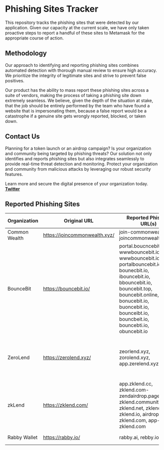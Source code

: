 # Phishing Sites Tracker

This repository tracks the phishing sites that were detected by our application. Given our capacity at the current scale, we have only taken proactive steps to report a handful of these sites to Metamask for the appropriate course of action.

## Methodology

Our approach to identifying and reporting phishing sites combines automated detection with thorough manual review to ensure high accuracy. We prioritize the integrity of legitimate sites and strive to prevent false positives.

Our product has the ability to mass report these phishing sites across a suite of vendors, making the process of taking a phishing site down extremely seamless. We believe, given the depth of the situation at stake, that the job should be entirely performed by the team who have found a website that is impersonating them, because a false report would be a catastrophe if a genuine site gets wrongly reported, blocked, or taken down.

## Contact Us

Planning for a token launch or an airdrop campaign? Is your organization and community being targeted by phishing threats? Our solution not only identifies and reports phishing sites but also integrates seamlessly to provide real-time threat detection and monitoring. Protect your organization and community from malicious attacks by leveraging our robust security features.

Learn more and secure the digital presence of your organization today. 
**[Twitter](https://x.com/seraksha)**

## Reported Phishing Sites

| Organization | Original URL                       | Reported Phishing URL(s)                          | #PhishingURL | Ecosystem        | Reference                          |
|-------------------|---------------------------|-------------------------------------------------|---------------------------------|------------------------|------------------------------------|
| Common Wealth      | https://joincommonwealth.xyz/       | join-commonwealth.xyz, joincommonwealth.online | 2                               | Base          | [PR #61426](https://github.com/MetaMask/eth-phishing-detect/pull/61426)      |
| BounceBit      | https://bouncebit.io/       | portal.boucncebit.io, wwwbouncebit.io, wwwbouncebit.io, portalbouncebit.io, bounecbit.io, ibouncebit.io, bbouncebit.io, bouncebit.top, bouncebit.online, bonucebit.io, buoncebit.io, bounceibt.io, bouncbeit.io, bouncebti.io, obuncebit.io | 15                               | Bitcoin          | [PR #59088](https://github.com/MetaMask/eth-phishing-detect/pull/59088)      |
| ZeroLend      | https://zerolend.xyz/       | zeorlend.xyz, zorolend.xyz, app.zerelend.xyz | 3                               | Linea, Blast, zkSync, Manta, Ethereum Mainnet, X Layer          | [PR #57719](https://github.com/MetaMask/eth-phishing-detect/pull/57719)      |
| zkLend      | https://zklend.com/       | app.zklend.cc, zklend.com-zendairdrop.page, zklend.community, zklend.net, zklend.org, zklend.io, airdrop-zklend.com, app-zklend.com | 8                               | Starknet          | [PR #36726](https://github.com/MetaMask/eth-phishing-detect/pull/36726)      |
| Rabby Wallet      | https://rabby.io/       | rabby.ai, rebby.io | 2                               | Wallet          | [PR #29030](https://github.com/MetaMask/eth-phishing-detect/pull/29030/)      |

